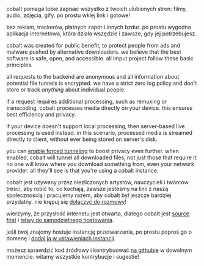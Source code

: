 <script lang="ts">
    import { t } from "$lib/i18n/translations";
    import { contacts, docs } from "$lib/env";

    import SectionHeading from "$components/misc/SectionHeading.svelte";
</script>

<section id="summary">
<SectionHeading
    title={$t("about.heading.summary")}
    sectionId="summary"
/>

cobalt pomaga tobie zapisać wszystko z twoich ulubionych stron: filmy, audio,
zdjęcia, gify. po prostu wklej link i gotowe!

bez reklam, trackerów, płatnych zapór i innych bzdur. po prostu wygodna
aplikacja internetowa, która działa wszędzie i zawsze, gdy jej potrzebujesz.
</section>

<section id="motivation">
<SectionHeading
    title={$t("about.heading.motivation")}
    sectionId="motivation"
/>

cobalt was created for public benefit, to protect people from ads and malware
pushed by alternative downloaders. we believe that the best software is safe,
open, and accessible. all imput project follow these basic principles.
</section>

<section id="privacy-efficiency">
<SectionHeading
    title={$t("about.heading.privacy_efficiency")}
    sectionId="privacy-efficiency"
/>

all requests to the backend are anonymous and all information about potential
file tunnels is encrypted. we have a strict zero log policy and don't store or
track *anything* about individual people.

if a request requires additional processing, such as remuxing or transcoding,
cobalt processes media directly on your device. this ensures best efficiency and
privacy.

if your device doesn't support local processing, then server-based live
processing is used instead. in this scenario, processed media is streamed
directly to client, without ever being stored on server's disk.

you can [enable forced tunneling](/settings/privacy#tunnel) to boost privacy
even further. when enabled, cobalt will tunnel all downloaded files, not just
those that require it. no one will know where you download something from, even
your network provider. all they'll see is that you're using a cobalt instance.
</section>

<section id="community">
<SectionHeading
    title={$t("about.heading.community")}
    sectionId="community"
/>

cobalt jest używany przez niezliczonych artystów, nauczycieli i twórców treści,
aby robić to, co kochają, zawsze jesteśmy na linii z naszą społecznością i
pracujemy razem, aby cobalt był jeszcze bardziej przydatny. nie krępuj się
[dołączyć do rozmowy](/about/community)!

wierzymy, że przysłość internetu jest otwarta, dlatego cobalt jest [source
first](https://sourcefirst.com/) i [łatwy do samodzielnego
hostowania]({docs.instanceHosting}).

jeśli twój znajomy hostuje instancję przetwarzania, po prostu poproś go o domenę
i [dodaj ją w ustawieniach instancji](/settings/instances#community).

możesz sprawdzić kod źródłowy i kontrybuować [na githubie]({contacts.github}) w
dowolnym momencie. witamy wszystkie kontrybucje i sugestie!
</section>
